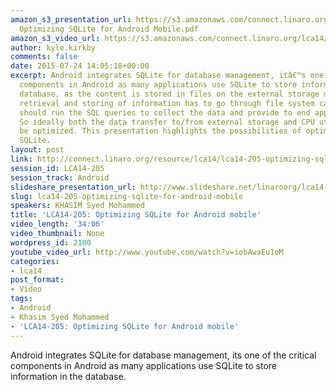 ```yaml
---
amazon_s3_presentation_url: https://s3.amazonaws.com/connect.linaro.org/lca14/presentations/LCA14-205-
  Optimizing SQLite for Android Mobile.pdf
amazon_s3_video_url: https://s3.amazonaws.com/connect.linaro.org/lca14/videos/03-04-Tuesday/LCA14-205-+Optimizing+SQLite+for+Android+mobile.mp4
author: kyle.kirkby
comments: false
date: 2015-07-24 14:05:18+00:00
excerpt: Android integrates SQLite for database management, itâ€™s one of critical
  components in Android as many applications use SQLite to store information in the
  database, as the content is stored in files on the external storage media both the
  retrieval and storing of information has to go through file system calls. The CPU
  should run the SQL queries to collect the data and provide to end applications.
  So ideally both the data transfer to/from external storage and CPU utilization can
  be optimized. This presentation highlights the possibilities of optimizations in
  SQLite.
layout: post
link: http://connect.linaro.org/resource/lca14/lca14-205-optimizing-sqlite-for-android-mobile/
session_id: LCA14-205
session_track: Android
slideshare_presentation_url: http://www.slideshare.net/linaroorg/lca14-205-optimizingsqliteforandroidmobile
slug: lca14-205-optimizing-sqlite-for-android-mobile
speakers: KHASIM Syed Mohammed
title: 'LCA14-205: Optimizing SQLite for Android mobile'
video_length: '34:06'
video_thumbnail: None
wordpress_id: 2100
youtube_video_url: http://www.youtube.com/watch?v=iobAwaEu1oM
categories:
- lca14
post_format:
- Video
tags:
- Android
- Khasim Syed Mohammed
- 'LCA14-205: Optimizing SQLite for Android mobile'
---
```


Android integrates SQLite for database management, its one of the critical components in Android as many applications use SQLite to store information in the database.
